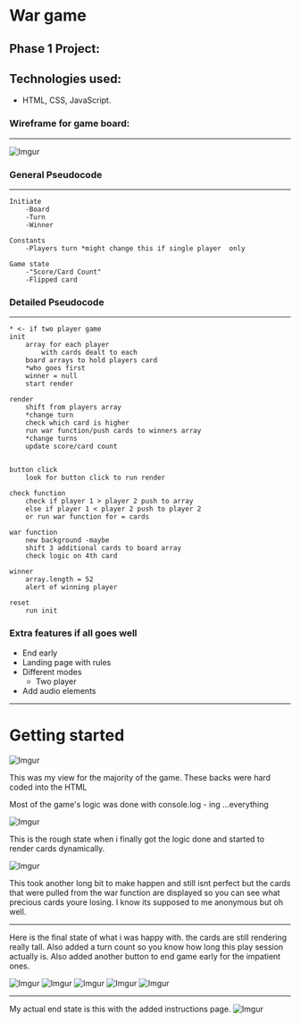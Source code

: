 # War game 
## Phase 1 Project:

## Technologies used:
- HTML, CSS, JavaScript.

### Wireframe for game board:
---
![Imgur](https://i.imgur.com/CqdZTPl.png)

### General Pseudocode 
---
    Initiate
        -Board
        -Turn
        -Winner

    Constants
        -Players turn *might change this if single player  only

    Game state
        -"Score/Card Count"
        -Flipped card


### Detailed Pseudocode
---
    * <- if two player game
    init
        array for each player 
            with cards dealt to each
        board arrays to hold players card
        *who goes first
        winner = null
        start render

    render
        shift from players array
        *change turn
        check which card is higher 
        run war function/push cards to winners array
        *change turns 
        update score/card count
        

    button click
        look for button click to run render

    check function
        check if player 1 > player 2 push to array
        else if player 1 < player 2 push to player 2
        or run war function for = cards

    war function 
        new background -maybe
        shift 3 additional cards to board array
        check logic on 4th card
    
    winner
        array.length = 52
        alert of winning player

    reset 
        run init

### Extra features if all goes well
* End early 
* Landing page with rules
* Different modes 
    * Two player
* Add audio elements
---

# Getting started

![Imgur](https://i.imgur.com/76lMS8B.png)

This was my view for the majority of the game. These backs were hard coded into the HTML

Most of the game's logic was done with console.log - ing ...everything

![Imgur](https://i.imgur.com/4FRkJNZ.png)

This is the rough state when i finally got the logic done and started to render cards dynamically.

![Imgur](https://i.imgur.com/tGX0N1z.png)

This took another long bit to make happen and still isnt perfect but the cards that were pulled from the war function are displayed so you can see what precious cards youre losing. I know its supposed to me anonymous but oh well.

---


Here is the final state of what i was happy with.  the cards are still rendering really tall. Also added a turn count so you know how long this play session actually is. Also added another button to end game early for the impatient ones.

![Imgur](https://i.imgur.com/rIwJ2Ms.png)
![Imgur](https://i.imgur.com/YPfDbRI.png)
![Imgur](https://i.imgur.com/xg06Rkb.png)
![Imgur](https://i.imgur.com/5AyJ0py.png)
![Imgur](https://i.imgur.com/VoodlbT.png)

---

My actual end state is this with the added instructions page. 
![Imgur](https://i.imgur.com/ATXK3MK.png)